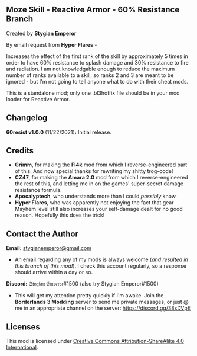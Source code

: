 Moze Skill - Reactive Armor - 60% Resistance Branch
---------------------------
Created by **Stygian Emperor**


By email request from **Hyper Flares** - 

Increases the effect of the first rank of the skill by approximately 5 times in order to have 60% resistance to splash damage and 30% resistance to fire and radiation. I am not knowledgable enough to reduce the maximum number of ranks available to a skill, so ranks 2 and 3 are meant to be ignored - but I'm not going to tell anyone what to do with their cheat mods.

This is a standalone mod; only one .bl3hotfix file should be in your mod loader for Reactive Armor.

Changelog
---------
**60resist v1.0.0** (11/22/2021)**:** Initial release.

Credits
-------
- **Grimm**, for making the **Fl4k** mod from which I reverse-engineered part of this. And now special thanks for rewriting my shitty trog-code!
- **CZ47**, for making the **Amara 2.0** mod from which I reverse-engineered the rest of this, and letting me in on the games' super-secret damage resistance formula.
- **Apocalyptech**, who understands more than I could *possibly* know.
- **Hyper Flares**, who was apparently not enjoying the fact that gear Mayhem level still also increases your self-damage dealt for no good reason. Hopefully this does the trick!

Contact the Author
------------------
**Email:** stygianemperor@gmail.com
- An email regarding any of my mods is always welcome (*and resulted in this branch of this mod!*). I check this account regularly, so a response should arrive within a day or so.

**Discord:** 𝔖𝔱𝔶𝔤𝔦𝔞𝔫 𝔈𝔪𝔭𝔢𝔯𝔬𝔯#1500 (also try Stygian Emperor#1500)
- This will get my attention pretty quickly if I'm awake. Join the **Borderlands 3 Modding** server to send me private messages, or just @ me in an appropriate channel on the server: https://discord.gg/38sDVpE

Licenses
--------
This mod is licensed under [Creative Commons Attribution-ShareAlike 4.0 International](https://creativecommons.org/licenses/by-sa/4.0/).
